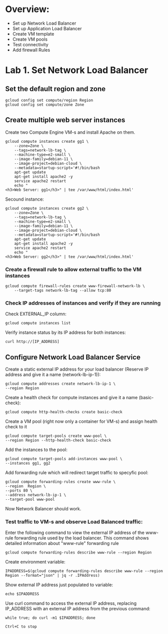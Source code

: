 # Overview:
- Set up Network Load Balancer
- Set up Application Load Balancer
- Create VM template
- Create VM pools
- Test connectivity
- Add firewall Rules

# Lab 1. Set Network Load Balancer
## Set the default region and zone
    gcloud config set compute/region Region
    gcloud config set compute/zone Zone

## Create multiple web server instances

Create two Compute Engine VM-s and install Apache on them. 

    gcloud compute instances create gg1 \
        --zone=Zone \
        --tags=network-lb-tag \
        --machine-type=e2-small \
        --image-family=debian-11 \
        --image-project=debian-cloud \
        --metadata=startup-script='#!/bin/bash
        apt-get update
        apt-get install apache2 -y
        service apache2 restart
        echo "
    <h3>Web Server: gg1</h3>" | tee /var/www/html/index.html'

Secound instance:

    gcloud compute instances create gg2 \
        --zone=Zone \
        --tags=network-lb-tag \
        --machine-type=e2-small \
        --image-family=debian-11 \
        --image-project=debian-cloud \
        --metadata=startup-script='#!/bin/bash
        apt-get update
        apt-get install apache2 -y
        service apache2 restart
        echo "
    <h3>Web Server: gg2</h3>" | tee /var/www/html/index.html'

### Create a firewall rule to allow external traffic to the VM instances

    gcloud compute firewall-rules create www-firewall-network-lb \
        --target-tags network-lb-tag --allow tcp:80

### Check IP addresses of instances and verify if they are running
Check EXTERNAL_IP column:

    gcloud compute instances list

Verify instance status by its IP address for both instances:

    curl http://[IP_ADDRESS]

##  Configure Network Load Balancer Service
Create a static external IP address for your load balancer (Reserve IP address and give it a name (network-lb-ip-1)):

    gcloud compute addresses create network-lb-ip-1 \
    --region Region

Create a health check for compute instances and give it a name (basic-check):

    gcloud compute http-health-checks create basic-check

Create a VM pool (right now only a container for VM-s) and assign health check to it

    gcloud compute target-pools create www-pool \
    --region Region --http-health-check basic-check

Add the instances to the pool:

    gcloud compute target-pools add-instances www-pool \
    --instances gg1, gg2

Add forwarding rule which will redirect target traffic to specyfic pool:

    gcloud compute forwarding-rules create www-rule \
    --region  Region \
    --ports 80 \
    --address network-lb-ip-1 \
    --target-pool www-pool

Now Network Balancer should work. 

### Test traffic to VM-s and observe Load Balanced traffic:
Enter the following command to view the external IP address of the www-rule forwarding rule used by the load balancer.
This command shows detailed information about "www-rule" forwarding rule

    gcloud compute forwarding-rules describe www-rule --region Region

Create environment variable:

    IPADDRESS=$(gcloud compute forwarding-rules describe www-rule --region Region --format="json" | jq -r .IPAddress)

Show external IP address just populated to variable:

    echo $IPADDRESS

Use curl command to access the external IP address, replacing IP_ADDRESS with an external IP address from the previous command:

    while true; do curl -m1 $IPADDRESS; done

    Ctrl+C to stop